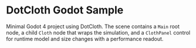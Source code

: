 # DotCloth Godot Sample

Minimal Godot 4 project using DotCloth.
The scene contains a `Main` root node, a child `Cloth` node that wraps the simulation, and a `ClothPanel` control for runtime model and size changes with a performance readout.
